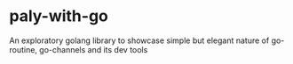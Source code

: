 # paly-with-go
An exploratory golang library to showcase simple but elegant nature of go-routine, go-channels and its dev tools
